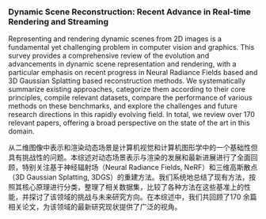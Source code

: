 ### Dynamic Scene Reconstruction: Recent Advance in Real-time Rendering and Streaming

Representing and rendering dynamic scenes from 2D images is a fundamental yet challenging problem in computer vision and graphics. This survey provides a comprehensive review of the evolution and advancements in dynamic scene representation and rendering, with a particular emphasis on recent progress in Neural Radiance Fields based and 3D Gaussian Splatting based reconstruction methods. We systematically summarize existing approaches, categorize them according to their core principles, compile relevant datasets, compare the performance of various methods on these benchmarks, and explore the challenges and future research directions in this rapidly evolving field. In total, we review over 170 relevant papers, offering a broad perspective on the state of the art in this domain.

从二维图像中表示和渲染动态场景是计算机视觉和计算机图形学中的一个基础性但具有挑战性的问题。本综述对动态场景表示与渲染的发展和最新进展进行了全面回顾，特别关注基于神经辐射场（Neural Radiance Fields, NeRF）和三维高斯散点（3D Gaussian Splatting, 3DGS）的重建方法。我们系统地总结了现有方法，按照其核心原理进行分类，整理了相关数据集，比较了各种方法在这些基准上的性能，并探讨了该领域的挑战与未来研究方向。在本综述中，我们共回顾了170 余篇相关论文，为该领域的最新研究现状提供了广泛的视角。
